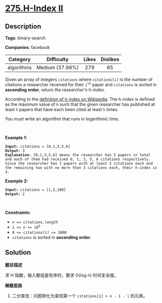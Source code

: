 # [275.H-Index II](https://leetcode.com/problems/h-index-ii/description/)

## Description

**Tags**: binary-search

**Companies**: facebook

| Category | Difficulty | Likes | Dislikes |
| :------: | :--------: | :---: | :------: |
| algorithms | Medium (37.98%) | 279 | 65 |

<p>Given an array of integers <code>citations</code> where <code>citations[i]</code> is the number of citations a researcher received for their <code>i<sup>th</sup></code> paper and <code>citations</code> is sorted in <strong>ascending order</strong>, return <em>the researcher&#39;s h-index</em>.</p>
<p>According to the <a href="https://en.wikipedia.org/wiki/H-index" target="_blank">definition of h-index on Wikipedia</a>: The h-index is defined as the maximum value of <code>h</code> such that the given researcher has published at least <code>h</code> papers that have each been cited at least <code>h</code> times.</p>
<p>You must write an algorithm that runs in logarithmic time.</p>
<p>&nbsp;</p>
<p><strong class="example">Example 1:</strong></p>
<pre><code><strong>Input:</strong> citations = [0,1,3,5,6]
<strong>Output:</strong> 3
<strong>Explanation:</strong> [0,1,3,5,6] means the researcher has 5 papers in total and each of them had received 0, 1, 3, 5, 6 citations respectively.
Since the researcher has 3 papers with at least 3 citations each and the remaining two with no more than 3 citations each, their h-index is 3.</code></pre>
<p><strong class="example">Example 2:</strong></p>
<pre><code><strong>Input:</strong> citations = [1,2,100]
<strong>Output:</strong> 2</code></pre>
<p>&nbsp;</p>
<p><strong>Constraints:</strong></p>
<ul>
  <li><code>n == citations.length</code></li>
  <li><code>1 &lt;= n &lt;= 10<sup>5</sup></code></li>
  <li><code>0 &lt;= citations[i] &lt;= 1000</code></li>
  <li><code>citations</code> is sorted in <strong>ascending order</strong>.</li>
</ul>

## Solution

**题目描述**

求 H 指数，输入数组是有序的，要求 O(log n) 时间复杂度。

**解题思路**

1. 二分查找：问题转化为查找第一个 `citations[i] > n - 1 - i` 的元素。

